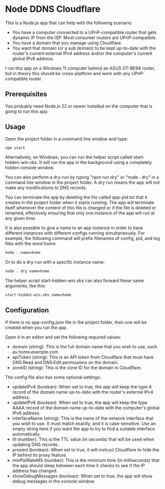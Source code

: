 # Node DDNS Cloudflare

This is a Node.js app that can help with the following scenario:
- You have a computer connected to a UPnP-compatible router that gets dynamic IP from the ISP. Most consumer routers are UPnP-compatible.
- You have a domain that you manage using Cloudflare.
- You want that domain (or a sub domain) to be kept up-to-date with the router's current external IPv4 address and/or the computer's current global IPv6 address.

I run this app on a Windows 11 computer behind an ASUS GT-BE98 router, but in theory this should be cross-platform and work with any UPnP-compatible router.


## Prerequisites
You probably need Node.js 22 or newer installed on the computer that is going to run this app.


## Usage
Open the project folder in a command line window and type:
```sh
npm start
```

Alternatively, on Windows, you can run the helper script called start-hidden-win.vbs. It will run the app in the background using a completely hidden console window.

You can also perform a dry-run by typing "npm run dry" or "node . dry" in a command line window in the project folder.
A dry run means the app will not make any modifications to DNS records.

You can terminate the app by deleting the file called app-pid.txt that it creates in the project folder when it starts running. The app will terminate itself whenever the content of this file is changed or if the file is deleted or renamed, effectively ensuring that only one instance of the app will run at any given time.

It is also possible to give a name to an app instance in order to have different instances with different configs running simultaneously. For example, the following command will prefix filenames of config, pid, and log files with the word home:
```sh
node . name=home
```

Or to do a dry-run with a specific instance name:
```sh
node . dry name=home
```

The helper script start-hidden-win.vbs can also forward these same arguments, like this:
```sh
start-hidden-win.vbs name=home
```


## Configuration
If there is no app-config.json file in the project folder, then one will be created when you run the app.

Open it in an editor and set the following required values:
- domain (string): This is the full domain name that you wish to use, such as home.example.com
- apiToken (string): This is an API token from Cloudflare that must have DNS:Read and DNS:Edit permissions on the domain.
- zoneID (string): This is the zone ID for the domain in Cloudflare.

The config file also has some optional settings:
- updateIPv4 (boolean): When set to true, the app will keep the type A record of the domain name up-to-date with the router's external IPv4 address.
- updateIPv6 (boolean): When set to true, the app will keep the type AAAA record of the domain name up-to-date with the computer's global IPv6 address.
- interfaceName (string): This is the name of the network interface that you wish to use. It must match exactly, and it is case-sensitive. Use an empty string here if you want the app to try to find a suitable interface automatically.
- ttl (number): This is the TTL value (in seconds) that will be used when updating DNS records.
- proxied (boolean): When set to true, it will instruct Cloudflare to hide the IP behind its proxy feature.
- minPollRateMS (number): This is the minimum time (in milliseconds) that the app should sleep between each time it checks to see if the IP address has changed.
- showDebugMessages (boolean): When set to true, the app will show debug messages in the console window.

